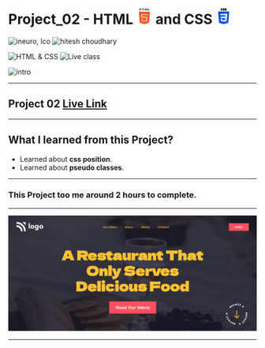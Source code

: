 # Project_02 - HTML ![](./screenshot/html.png) and CSS ![](./screenshot/css.png)

![ineuro, lco](https://img.shields.io/badge/iNeuron-LCO-green)
![hitesh choudhary](https://img.shields.io/badge/Hitesh%20Choudhary-Full%20Stack%20JavaScript%20Bootcamp-lightgrey)

![HTML & CSS](https://img.shields.io/badge/HTML-CSS-orange)
![Live class](https://img.shields.io/badge/LIVE--CLASS-PROJECT--02-blue)

![intro](https://img.shields.io/badge/Mohit%20Gupta-MCA%20Final%20Year-red)

---

## Project 02 [Live Link](https://project-02-themohitgupta.netlify.app)

---
## What I learned from this Project?

- Learned about **css position**.
- Learned about **pseudo classes**.

---

### This Project too me around **2 hours** to complete.

---

![Screenshot](./screenshot/screenshot.png)

---
